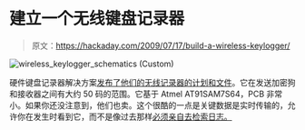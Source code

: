 # 建立一个无线键盘记录器

> 原文：<https://hackaday.com/2009/07/17/build-a-wireless-keylogger/>

![wireless_keylogger_schematics (Custom)](img/ef15c59a0ac74eb0bb2ef5cb5c6a6756.png "wireless_keylogger_schematics (Custom)")

硬件键盘记录器解决方案[发布了他们的无线记录器的计划和文件](http://www.keelog.com/wireless_keylogger.html)。它在发送加密狗和接收器之间有大约 50 码的范围。它基于 Atmel AT91SAM7S64，PCB 非常小。如果你还没注意到，他们也卖。这个很酷的一点是关键数据是实时传输的，允许你在发生时看到它，而不是像过去那样[必须亲自去检索日志。](http://hackaday.com/2006/02/17/hardware-keylogger/)